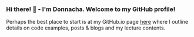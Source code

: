 ### Hi there! 👋 - I'm Donnacha. Welcome to my GitHub profile! 

Perhaps the best place to start is at my GitHub.io page [here](https://donnachaforde.github.io) where I outline details on code examples, posts & blogs and my lecture contents.

<!--
**donnachaforde/donnachaforde** is a ✨ _special_ ✨ repository because its `README.md` (this file) appears on your GitHub profile.

Here are some ideas to get you started:

- 🔭 I’m currently working on ...
- 🌱 I’m currently learning ...
- 👯 I’m looking to collaborate on ...
- 🤔 I’m looking for help with ...
- 💬 Ask me about ...
- 📫 How to reach me: ...
- 😄 Pronouns: ...
- ⚡ Fun fact: ...
-->

